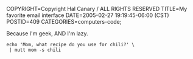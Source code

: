 COPYRIGHT=Copyright Hal Canary / ALL RIGHTS RESERVED
TITLE=My favorite email interface
DATE=2005-02-27 19:19:45-06:00 (CST)
POSTID=409
CATEGORIES=computers-code;

Because I'm geek, AND I'm lazy.

    
    echo 'Mom, what recipe do you use for chili?' \
     | mutt mom -s chili
